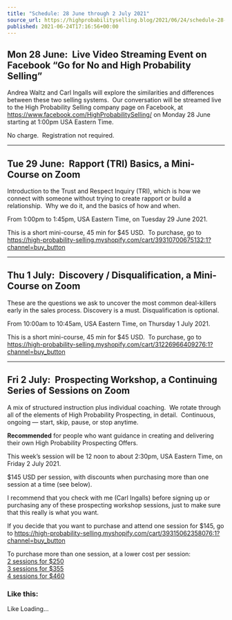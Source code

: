 ```yaml
---
title: "Schedule: 28 June through 2 July 2021"
source_url: https://highprobabilityselling.blog/2021/06/24/schedule-28-june-through-2-july-2021
published: 2021-06-24T17:16:56+00:00
---
```

Mon 28 June:  Live Video Streaming Event on Facebook “Go for No and High Probability Selling”
---------------------------------------------------------------------------------------------


Andrea Waltz and Carl Ingalls will explore the similarities and differences between these two selling systems.  Our conversation will be streamed live to the High Probability Selling company page on Facebook, at <https://www.facebook.com/HighProbabilitySelling/> on Monday 28 June starting at 1:00pm USA Eastern Time. 


No charge.  Registration not required. 




---


Tue 29 June:  Rapport (TRI) Basics, a Mini\-Course on Zoom
----------------------------------------------------------


Introduction to the Trust and Respect Inquiry (TRI), which is how we connect with someone without trying to create rapport or build a relationship.  Why we do it, and the basics of how and when. 


From 1:00pm to 1:45pm, USA Eastern Time, on Tuesday 29 June 2021\. 


This is a short mini\-course, 45 min for $45 USD.  To purchase, go to   
[https://high\-probability\-selling.myshopify.com/cart/39310700675132:1?channel\=buy\_button](https://high-probability-selling.myshopify.com/cart/39310700675132:1?channel=buy_button)




---


Thu 1 July:  Discovery / Disqualification, a Mini\-Course on Zoom
-----------------------------------------------------------------


These are the questions we ask to uncover the most common deal\-killers early in the sales process. Discovery is a must. Disqualification is optional. 


From 10:00am to 10:45am, USA Eastern Time, on Thursday 1 July 2021\.


This is a short mini\-course, 45 min for $45 USD.  To purchase, go to  
[https://high\-probability\-selling.myshopify.com/cart/31226966409276:1?channel\=buy\_button](https://high-probability-selling.myshopify.com/cart/31226966409276:1?channel=buy_button)




---


Fri 2 July:  Prospecting Workshop, a Continuing Series of Sessions on Zoom
--------------------------------------------------------------------------


A mix of structured instruction plus individual coaching.  We rotate through all of the elements of High Probability Prospecting, in detail.  Continuous, ongoing — start, skip, pause, or stop anytime. 


**Recommended** for people who want guidance in creating and delivering their own High Probability Prospecting Offers. 


This week’s session will be 12 noon to about 2:30pm, USA Eastern Time, on Friday 2 July 2021\. 


$145 USD per session, with discounts when purchasing more than one session at a time (see below). 


I recommend that you check with me (Carl Ingalls) before signing up or purchasing any of these prospecting workshop sessions, just to make sure that this really is what you want. 


If you decide that you want to purchase and attend one session for $145, go to [https://high\-probability\-selling.myshopify.com/cart/39315062358076:1?channel\=buy\_button](https://high-probability-selling.myshopify.com/cart/39315062358076:1?channel=buy_button)


To purchase more than one session, at a lower cost per session:   
[2 sessions for $250](https://high-probability-selling.myshopify.com/cart/39316992458812:1?channel=buy_button)   
[3 sessions for $355](https://high-probability-selling.myshopify.com/cart/39316992720956:1?channel=buy_button)   
[4 sessions for $460](https://high-probability-selling.myshopify.com/cart/39316994162748:1?channel=buy_button) 



### Like this:

Like Loading...
